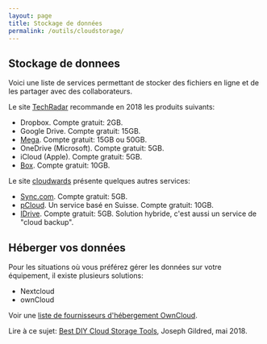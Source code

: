 ```yaml
---
layout: page
title: Stockage de données
permalink: /outils/cloudstorage/
---
```


## Stockage de donnees

Voici une liste de services permettant de stocker des fichiers en ligne et de les partager avec des collaborateurs.

Le site [TechRadar](https://www.techradar.com/news/the-best-cloud-storage) recommande en 2018 les produits suivants:

* Dropbox. Compte gratuit: 2GB.
* Google Drive. Compte gratuit: 15GB.
* [Mega](https://mega.nz/). Compte gratuit: 15GB ou 50GB.
* OneDrive (Microsoft). Compte gratuit: 5GB.
* iCloud (Apple). Compte gratuit: 5GB.
* [Box](https://www.box.com). Compte gratuit: 10GB.

Le site [cloudwards](https://www.cloudwards.net/top-10-secure-dropbox-alternatives/) présente quelques autres services:

- [Sync.com](https://www.sync.com/). Compte gratuit: 5GB.
- [pCloud](https://www.pcloud.com/fr/). Un service basé en Suisse. Compte gratuit: 10GB.
- [IDrive](https://www.idrive.com/). Compte gratuit: 5GB. Solution hybride, c'est aussi un service de "cloud backup".

## Héberger vos données

Pour les situations où vous préférez gérer les données sur votre équipement, il existe plusieurs solutions:

- Nextcloud
- ownCloud

Voir une [liste de fournisseurs d'hébergement OwnCloud](https://owncloud.org/hosting-partners/).

Lire à ce sujet: [Best DIY Cloud Storage Tools](https://www.cloudwards.net/diy-cloud-storage-tools/), Joseph Gildred, mai 2018.
